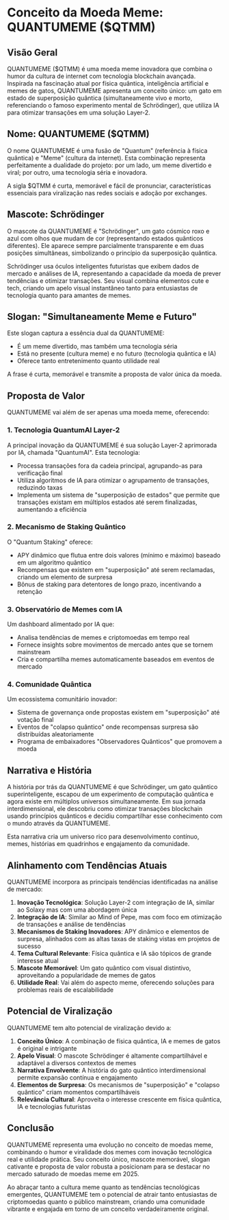 # Conceito da Moeda Meme: QUANTUMEME ($QTMM)

## Visão Geral

QUANTUMEME ($QTMM) é uma moeda meme inovadora que combina o humor da cultura de internet com tecnologia blockchain avançada. Inspirada na fascinação atual por física quântica, inteligência artificial e memes de gatos, QUANTUMEME apresenta um conceito único: um gato em estado de superposição quântica (simultaneamente vivo e morto, referenciando o famoso experimento mental de Schrödinger), que utiliza IA para otimizar transações em uma solução Layer-2.

## Nome: QUANTUMEME ($QTMM)

O nome QUANTUMEME é uma fusão de "Quantum" (referência à física quântica) e "Meme" (cultura da internet). Esta combinação representa perfeitamente a dualidade do projeto: por um lado, um meme divertido e viral; por outro, uma tecnologia séria e inovadora.

A sigla $QTMM é curta, memorável e fácil de pronunciar, características essenciais para viralização nas redes sociais e adoção por exchanges.

## Mascote: Schrödinger

O mascote da QUANTUMEME é "Schrödinger", um gato cósmico roxo e azul com olhos que mudam de cor (representando estados quânticos diferentes). Ele aparece sempre parcialmente transparente e em duas posições simultâneas, simbolizando o princípio da superposição quântica.

Schrödinger usa óculos inteligentes futuristas que exibem dados de mercado e análises de IA, representando a capacidade da moeda de prever tendências e otimizar transações. Seu visual combina elementos cute e tech, criando um apelo visual instantâneo tanto para entusiastas de tecnologia quanto para amantes de memes.

## Slogan: "Simultaneamente Meme e Futuro"

Este slogan captura a essência dual da QUANTUMEME:
- É um meme divertido, mas também uma tecnologia séria
- Está no presente (cultura meme) e no futuro (tecnologia quântica e IA)
- Oferece tanto entretenimento quanto utilidade real

A frase é curta, memorável e transmite a proposta de valor única da moeda.

## Proposta de Valor

QUANTUMEME vai além de ser apenas uma moeda meme, oferecendo:

### 1. Tecnologia QuantumAI Layer-2

A principal inovação da QUANTUMEME é sua solução Layer-2 aprimorada por IA, chamada "QuantumAI". Esta tecnologia:

- Processa transações fora da cadeia principal, agrupando-as para verificação final
- Utiliza algoritmos de IA para otimizar o agrupamento de transações, reduzindo taxas
- Implementa um sistema de "superposição de estados" que permite que transações existam em múltiplos estados até serem finalizadas, aumentando a eficiência

### 2. Mecanismo de Staking Quântico

O "Quantum Staking" oferece:

- APY dinâmico que flutua entre dois valores (mínimo e máximo) baseado em um algoritmo quântico
- Recompensas que existem em "superposição" até serem reclamadas, criando um elemento de surpresa
- Bônus de staking para detentores de longo prazo, incentivando a retenção

### 3. Observatório de Memes com IA

Um dashboard alimentado por IA que:

- Analisa tendências de memes e criptomoedas em tempo real
- Fornece insights sobre movimentos de mercado antes que se tornem mainstream
- Cria e compartilha memes automaticamente baseados em eventos de mercado

### 4. Comunidade Quântica

Um ecossistema comunitário inovador:

- Sistema de governança onde propostas existem em "superposição" até votação final
- Eventos de "colapso quântico" onde recompensas surpresa são distribuídas aleatoriamente
- Programa de embaixadores "Observadores Quânticos" que promovem a moeda

## Narrativa e História

A história por trás da QUANTUMEME é que Schrödinger, um gato quântico superinteligente, escapou de um experimento de computação quântica e agora existe em múltiplos universos simultaneamente. Em sua jornada interdimensional, ele descobriu como otimizar transações blockchain usando princípios quânticos e decidiu compartilhar esse conhecimento com o mundo através da QUANTUMEME.

Esta narrativa cria um universo rico para desenvolvimento contínuo, memes, histórias em quadrinhos e engajamento da comunidade.

## Alinhamento com Tendências Atuais

QUANTUMEME incorpora as principais tendências identificadas na análise de mercado:

1. **Inovação Tecnológica**: Solução Layer-2 com integração de IA, similar ao Solaxy mas com uma abordagem única
2. **Integração de IA**: Similar ao Mind of Pepe, mas com foco em otimização de transações e análise de tendências
3. **Mecanismos de Staking Inovadores**: APY dinâmico e elementos de surpresa, alinhados com as altas taxas de staking vistas em projetos de sucesso
4. **Tema Cultural Relevante**: Física quântica e IA são tópicos de grande interesse atual
5. **Mascote Memorável**: Um gato quântico com visual distintivo, aproveitando a popularidade de memes de gatos
6. **Utilidade Real**: Vai além do aspecto meme, oferecendo soluções para problemas reais de escalabilidade

## Potencial de Viralização

QUANTUMEME tem alto potencial de viralização devido a:

1. **Conceito Único**: A combinação de física quântica, IA e memes de gatos é original e intrigante
2. **Apelo Visual**: O mascote Schrödinger é altamente compartilhável e adaptável a diversos contextos de memes
3. **Narrativa Envolvente**: A história do gato quântico interdimensional permite expansão contínua e engajamento
4. **Elementos de Surpresa**: Os mecanismos de "superposição" e "colapso quântico" criam momentos compartilháveis
5. **Relevância Cultural**: Aproveita o interesse crescente em física quântica, IA e tecnologias futuristas

## Conclusão

QUANTUMEME representa uma evolução no conceito de moedas meme, combinando o humor e viralidade dos memes com inovação tecnológica real e utilidade prática. Seu conceito único, mascote memorável, slogan cativante e proposta de valor robusta a posicionam para se destacar no mercado saturado de moedas meme em 2025.

Ao abraçar tanto a cultura meme quanto as tendências tecnológicas emergentes, QUANTUMEME tem o potencial de atrair tanto entusiastas de criptomoedas quanto o público mainstream, criando uma comunidade vibrante e engajada em torno de um conceito verdadeiramente original.
